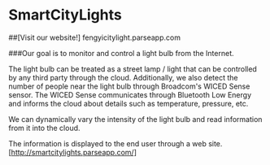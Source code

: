 # SmartCityLights 

##[Visit our website!] fengyicitylight.parseapp.com

###Our goal is to monitor and control a light bulb from the Internet.

The light bulb can be treated as a street lamp / light that can be controlled by any third party through the cloud. Additionally, we also detect the number of people near the light bulb through Broadcom's WICED Sense sensor. The WICED Sense communicates through Bluetooth Low Energy and informs the cloud about details such as temperature, pressure, etc.


We can dynamically vary the intensity of the light bulb and read information from it into the cloud.

The information is displayed to the end user through a web site. [http://smartcitylights.parseapp.com/]
